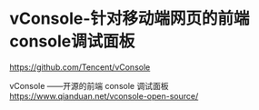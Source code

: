 # vConsole-针对移动端网页的前端console调试面板

https://github.com/Tencent/vConsole

vConsole ——开源的前端 console 调试面板
https://www.qianduan.net/vconsole-open-source/

